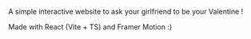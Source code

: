 A simple interactive website to ask your girlfriend to be your Valentine !

Made with React (Vite + TS) and Framer Motion :)
